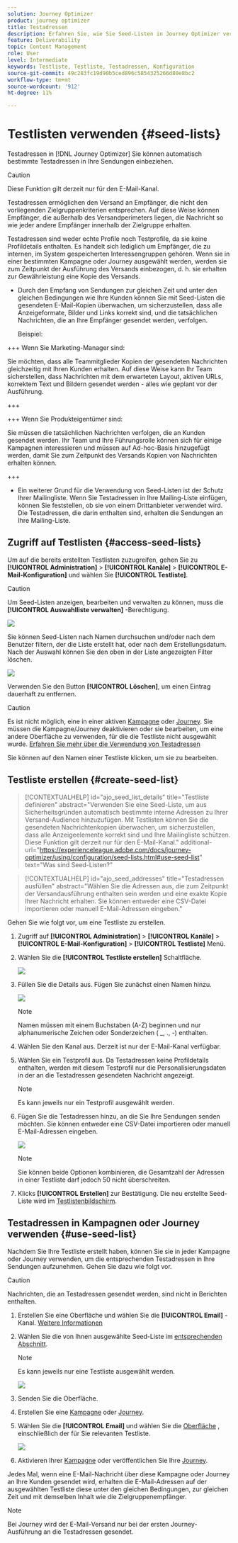 ```yaml
---
solution: Journey Optimizer
product: journey optimizer
title: Testadressen
description: Erfahren Sie, wie Sie Seed-Listen in Journey Optimizer verwenden
feature: Deliverability
topic: Content Management
role: User
level: Intermediate
keywords: Testliste, Testliste, Testadressen, Konfiguration
source-git-commit: 49c283fc19d90b5ced896c5854325266d80e8bc2
workflow-type: tm+mt
source-wordcount: '912'
ht-degree: 11%

---
```


# Testlisten verwenden {#seed-lists}

Testadressen in [!DNL Journey Optimizer] Sie können automatisch bestimmte Testadressen in Ihre Sendungen einbeziehen.

>[!CAUTION]
>
>Diese Funktion gilt derzeit nur für den E-Mail-Kanal.

Testadressen ermöglichen den Versand an Empfänger, die nicht den vorliegenden Zielgruppenkriterien entsprechen. Auf diese Weise können Empfänger, die außerhalb des Versandperimeters liegen, die Nachricht so wie jeder andere Empfänger innerhalb der Zielgruppe erhalten.

Testadressen sind weder echte Profile noch Testprofile, da sie keine Profildetails enthalten. Es handelt sich lediglich um Empfänger, die zu internen, im System gespeicherten Interessengruppen gehören. Wenn sie in einer bestimmten Kampagne oder Journey ausgewählt werden, werden sie zum Zeitpunkt der Ausführung des Versands einbezogen, d. h. sie erhalten zur Gewährleistung eine Kopie des Versands.

* Durch den Empfang von Sendungen zur gleichen Zeit und unter den gleichen Bedingungen wie Ihre Kunden können Sie mit Seed-Listen die gesendeten E-Mail-Kopien überwachen, um sicherzustellen, dass alle Anzeigeformate, Bilder und Links korrekt sind, und die tatsächlichen Nachrichten, die an Ihre Empfänger gesendet werden, verfolgen.

  Beispiel:

+++ Wenn Sie Marketing-Manager sind:

  Sie möchten, dass alle Teammitglieder Kopien der gesendeten Nachrichten gleichzeitig mit Ihren Kunden erhalten. Auf diese Weise kann Ihr Team sicherstellen, dass Nachrichten mit dem erwarteten Layout, aktiven URLs, korrektem Text und Bildern gesendet werden - alles wie geplant vor der Ausführung.

+++

+++ Wenn Sie Produkteigentümer sind:

  Sie müssen die tatsächlichen Nachrichten verfolgen, die an Kunden gesendet werden. Ihr Team und Ihre Führungsrolle können sich für einige Kampagnen interessieren und müssen auf Ad-hoc-Basis hinzugefügt werden, damit Sie zum Zeitpunkt des Versands Kopien von Nachrichten erhalten können.

+++

* Ein weiterer Grund für die Verwendung von Seed-Listen ist der Schutz Ihrer Mailingliste. Wenn Sie Testadressen in Ihre Mailing-Liste einfügen, können Sie feststellen, ob sie von einem Drittanbieter verwendet wird. Die Testadressen, die darin enthalten sind, erhalten die Sendungen an Ihre Mailing-Liste.

## Zugriff auf Testlisten {#access-seed-lists}

Um auf die bereits erstellten Testlisten zuzugreifen, gehen Sie zu **[!UICONTROL Administration]** > **[!UICONTROL Kanäle]** > **[!UICONTROL E-Mail-Konfiguration]** und wählen Sie **[!UICONTROL Testliste]**.

<!--
>[!CAUTION]
>
>Permissions to view, export and manage the seed lists are restricted to [Journey Administrators](../administration/ootb-product-profiles.md#journey-administrator). Learn more on managing [!DNL Journey Optimizer] users' access rights in [this section](../administration/permissions-overview.md).-->

>[!CAUTION]
>
>Um Seed-Listen anzeigen, bearbeiten und verwalten zu können, muss die **[!UICONTROL Auswahlliste verwalten]** -Berechtigung.

![](assets/seed-list-access.png)

Sie können Seed-Listen nach Namen durchsuchen und/oder nach dem Benutzer filtern, der die Liste erstellt hat, oder nach dem Erstellungsdatum. Nach der Auswahl können Sie den oben in der Liste angezeigten Filter löschen.

![](assets/seed-list-filtering.png)

Verwenden Sie den Button **[!UICONTROL Löschen]**, um einen Eintrag dauerhaft zu entfernen.

>[!CAUTION]
>
>Es ist nicht möglich, eine in einer aktiven [Kampagne](../campaigns/review-activate-campaign.md) oder [Journey](../building-journeys/publishing-the-journey.md). Sie müssen die Kampagne/Journey deaktivieren oder sie bearbeiten, um eine andere Oberfläche zu verwenden, für die die Testliste nicht ausgewählt wurde. [Erfahren Sie mehr über die Verwendung von Testadressen](#use-seed-list)

Sie können auf den Namen einer Testliste klicken, um sie zu bearbeiten. <!--Use the **[!UICONTROL Edit]** button to edit a seed list.-->

## Testliste erstellen {#create-seed-list}

>[!CONTEXTUALHELP]
>id="ajo_seed_list_details"
>title="Testliste definieren"
>abstract="Verwenden Sie eine Seed-Liste, um aus Sicherheitsgründen automatisch bestimmte interne Adressen zu Ihrer Versand-Audience hinzuzufügen. Mit Testlisten können Sie die gesendeten Nachrichtenkopien überwachen, um sicherzustellen, dass alle Anzeigeelemente korrekt sind und Ihre Mailingliste schützen. Diese Funktion gilt derzeit nur für den E-Mail-Kanal."
>additional-url="https://experienceleague.adobe.com/docs/journey-optimizer/using/configuration/seed-lists.html#use-seed-list" text="Was sind Seed-Listen?"

>[!CONTEXTUALHELP]
>id="ajo_seed_addresses"
>title="Testadressen ausfüllen"
>abstract="Wählen Sie die Adressen aus, die zum Zeitpunkt der Versandausführung enthalten sein werden und eine exakte Kopie Ihrer Nachricht erhalten. Sie können entweder eine CSV-Datei importieren oder manuell E-Mail-Adressen eingeben."

Gehen Sie wie folgt vor, um eine Testliste zu erstellen.

1. Zugriff auf **[!UICONTROL Administration]** > **[!UICONTROL Kanäle]** > **[!UICONTROL E-Mail-Konfiguration]** > **[!UICONTROL Testliste]** Menü.

1. Wählen Sie die **[!UICONTROL Testliste erstellen]** Schaltfläche.

   ![](assets/seed-list-create-button.png)

1. Füllen Sie die Details aus. Fügen Sie zunächst einen Namen hinzu.

   ![](assets/seed-list-details.png)

   >[!NOTE]
   >
   >Namen müssen mit einem Buchstaben (A-Z) beginnen und nur alphanumerische Zeichen oder Sonderzeichen ( _, ., -) enthalten.

1. Wählen Sie den Kanal aus. Derzeit ist nur der E-Mail-Kanal verfügbar.

1. Wählen Sie ein Testprofil aus. Da Testadressen keine Profildetails enthalten, werden mit diesem Testprofil nur die Personalisierungsdaten in der an die Testadressen gesendeten Nachricht angezeigt.

   >[!NOTE]
   >
   >Es kann jeweils nur ein Testprofil ausgewählt werden.

1. Fügen Sie die Testadressen hinzu, an die Sie Ihre Sendungen senden möchten. Sie können entweder eine CSV-Datei importieren oder manuell E-Mail-Adressen eingeben.

   ![](assets/seed-list-email-addresses.png)

   >[!NOTE]
   >
   >Sie können beide Optionen kombinieren, die Gesamtzahl der Adressen in einer Testliste darf jedoch 50 nicht überschreiten.

1. Klicks **[!UICONTROL Erstellen]** zur Bestätigung. Die neu erstellte Seed-Liste wird im [Testlistenbildschirm](#access-seed-lists).

## Testadressen in Kampagnen oder Journey verwenden {#use-seed-list}

Nachdem Sie Ihre Testliste erstellt haben, können Sie sie in jeder Kampagne oder Journey verwenden, um die entsprechenden Testadressen in Ihre Sendungen aufzunehmen. Gehen Sie dazu wie folgt vor.

>[!CAUTION]
>
>Nachrichten, die an Testadressen gesendet werden, sind nicht in Berichten enthalten.

1. Erstellen Sie eine Oberfläche und wählen Sie die **[!UICONTROL Email]** -Kanal. [Weitere Informationen](../email/email-settings.md)

1. Wählen Sie die von Ihnen ausgewählte Seed-Liste im [entsprechenden Abschnitt](../email/email-settings.md#seed-list).

   >[!NOTE]
   >
   >Es kann jeweils nur eine Testliste ausgewählt werden.

   ![](assets/seed-list-surface.png)

1. Senden Sie die Oberfläche.

1. Erstellen Sie eine [Kampagne](../campaigns/create-campaign.md) oder [Journey](../building-journeys/journey-gs.md).

1. Wählen Sie die **[!UICONTROL Email]** und wählen Sie die [Oberfläche](channel-surfaces.md) , einschließlich der für Sie relevanten Testliste.

   ![](assets/seed-list-campaign-email.png)

1. Aktivieren Ihrer [Kampagne](../campaigns/review-activate-campaign.md) oder veröffentlichen Sie Ihre [Journey](../building-journeys/publishing-the-journey.md).

Jedes Mal, wenn eine E-Mail-Nachricht über diese Kampagne oder Journey an Ihre Kunden gesendet wird, erhalten die E-Mail-Adressen auf der ausgewählten Testliste diese unter den gleichen Bedingungen, zur gleichen Zeit und mit demselben Inhalt wie die Zielgruppenempfänger.

>[!NOTE]
>
>Bei Journey wird der E-Mail-Versand nur bei der ersten Journey-Ausführung an die Testadressen gesendet.

